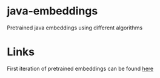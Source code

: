 # java-embeddings
Pretrained java embeddings using different algorithms


# Links
First iteration of pretrained embeddings can be found [here](https://users.dcc.uchile.cl/~gchaperon/model.vec.gz)
